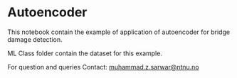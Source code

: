 # Autoencoder

This notebook contain the example of application of autoencoder for bridge damage detection.

ML Class folder contain the dataset for this example.


For question and queries Contact: muhammad.z.sarwar@ntnu.no
